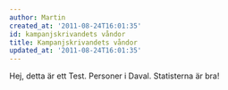 ```yaml
---
author: Martin
created_at: '2011-08-24T16:01:35'
id: kampanjskrivandets våndor
title: Kampanjskrivandets våndor
updated_at: '2011-08-24T16:01:35'
---
```

Hej, detta är ett Test. Personer i Daval. Statisterna är bra!